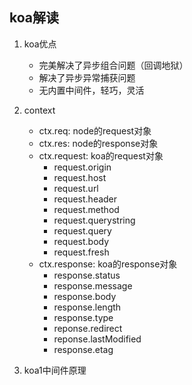 ## koa解读

1. koa优点
    * 完美解决了异步组合问题（回调地狱）
    * 解决了异步异常捕获问题
    * 无内置中间件，轻巧，灵活

2. context
    * ctx.req: node的request对象
    * ctx.res: node的response对象
    * ctx.request: koa的request对象
        * request.origin
        * request.host
        * request.url
        * request.header
        * request.method
        * request.querystring
        * request.query
        * request.body
        * request.fresh
    * ctx.response: koa的response对象
        * response.status
        * response.message
        * response.body
        * response.length
        * response.type
        * reponse.redirect
        * reponse.lastModified
        * response.etag
3. koa1中间件原理
